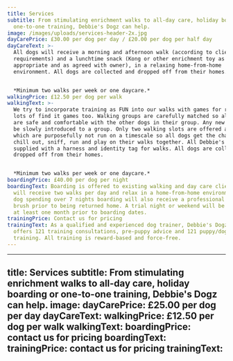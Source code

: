 ```yaml
---
title: Services
subtitle: From stimulating enrichment walks to all-day care, holiday boarding or
  one-to-one training, Debbie's Dogz can help.
image: /images/uploads/services-header-2x.jpg
dayCarePrice: £30.00 per dog per day / £20.00 per dog per half day
dayCareText: >-
  All dogs will receive a morning and afternoon walk (according to clients'
  requirements) and a lunchtime snack (Kong or other enrichment toy as
  appropriate and as agreed with owner), in a relaxing home-from-home
  environment. All dogs are collected and dropped off from their homes.


  *Minimum two walks per week or one daycare.*
walkingPrice: £12.50 per dog per walk
walkingText: >-
  We try to incorporate training as FUN into our walks with games for recall and
  lots of find it games too. Walking groups are carefully matched so all dogs
  are safe and comfortable with the other dogs in their group. Any new dog will
  be slowly introduced to a group. Only two walking slots are offered a day,
  which are purposefully not run on a timescale so all dogs get the chance to
  chill out, sniff, run and play on their walks together. All Debbie's Dogz are
  supplied with a harness and identity tag for walks. All dogs are collected and
  dropped off from their homes.


  *Minimum two walks per week or one daycare.*
boardingPrice: £40.00 per dog per night
boardingText: Boarding is offered to existing walking and day care clients. Dogs
  will receive two walks per day and relax in a home-from-home environment. Any
  dog spending over 7 nights boarding will also receive a professional bath and
  brush prior to being returned home. A trial night or weekend will be required
  at least one month prior to boarding dates.
trainingPrice: Contact us for pricing
trainingText: As a qualified and experienced dog trainer, Debbie's Dogz also
  offers 121 training consultations, pre-puppy advice and 121 puppy/dog
  training. All training is reward-based and force-free.
---
```


---
title: Services
subtitle: From stimulating enrichment walks to all-day care, holiday boarding or one-to-one training, Debbie's Dogz can help.
image:
dayCarePrice: £25.00 per dog per day
dayCareText:
walkingPrice: £12.50 per dog per walk
walkingText:
boardingPrice: contact us for pricing
boardingText:
trainingPrice: contact us for pricing
trainingText:
---

